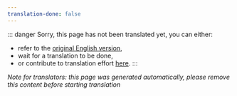 ```yaml
---
translation-done: false
---
```

::: danger
Sorry, this page has not been translated yet, you can either:
- refer to the [original English version](<../../../zh/models/custom-notes.md>),
- wait for a translation to be done,
- or contribute to translation effort [here](https://github.com/bsmg/wiki).
:::

_Note for translators: this page was generated automatically, please remove this content before starting translation_
